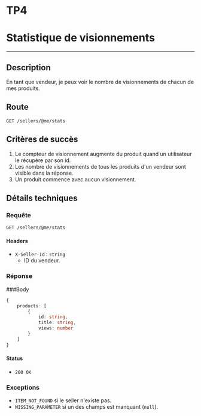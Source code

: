 
# TP4

# Statistique de visionnements
****
## Description

En tant que vendeur, je peux voir le nombre de visionnements de chacun de mes produits.
## Route
`GET /sellers/@me/stats`

## Critères de succès

1. Le compteur de visionnement augmente du produit quand un utilisateur le récupère par son id.
2. Les nombre de visionnements de tous les produits d'un vendeur sont visible dans la réponse.
3. Un produit commence avec aucun visionnement.

## Détails techniques
### Requête

`GET /sellers/@me/stats`

#### Headers

- `X-Seller-Id` : `string`
    - ID du vendeur.
### Réponse
###Body
```ts
{
    products: [
        {
            id: string,
            title: string,
            views: number
        }
    ]
}
```

#### Status

- `200 OK`

### Exceptions

- `ITEM_NOT_FOUND` si le seller n'existe pas.
- `MISSING_PARAMETER` si un des champs est manquant (`null`).
